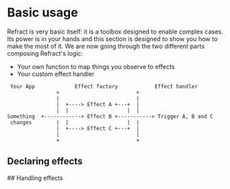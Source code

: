 # Basic usage

Refract is very basic itself: it is a toolbox designed to enable complex cases. Its power is in your hands and this section is designed to show you how to make the most of it. We are now going through the two different parts composing Refract's logic:

- Your own function to map things you observe to effects
- Your custom effect handler


```
 Your App             Effect factory            Effect handler
                +                         +
                |                         |
                |  +----> Effect A +---+  |
                |  |                   |  |
Something  +------------> Effect B +-----------> Trigger A, B and C
 changes        |  |                   |  |
                |  +----> Effect C +---+  |
                |                         |
                +                         +
```

## Declaring effects

## Handling effects
